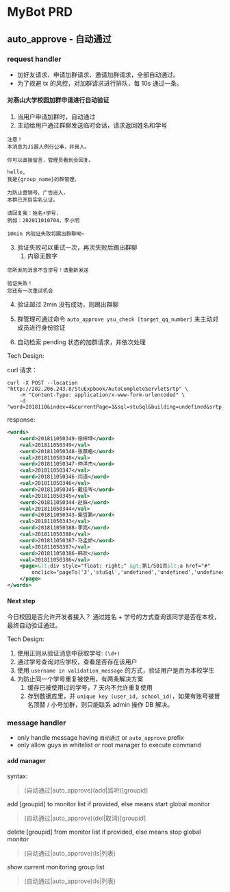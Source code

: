 # MyBot PRD

## auto_approve - 自动通过

### request handler

* 加好友请求、申请加群请求、邀请加群请求，全部自动通过。
* 为了规避 tx 的风控，对加群请求进行排队，每 10s 通过一条。

#### 对燕山大学校园加群申请进行自动验证

1. 当用户申请加群时，自动通过
2. 主动给用户通过群聊发送临时会话，请求返回姓名和学号
```text
注意！
本消息为Ji器人例行公事，非真人。

你可以直接留言，管理员看到会回复。
```
```text
hello,
我是{group_name}的群管理。

为防止营销号、广告进入，
本群已开启实名认证。

请回复我：姓名+学号，
例如：202011010704，李小明

10min 内验证失败将踢出群聊呦~
```
3. 验证失败可以重试一次，再次失败后踢出群聊
   1. 内容无数字
```text
您所发的消息不含学号！请重新发送
```
```text
验证失败！
您还有一次重试机会
```

4. 验证超过 2min 没有成功，则踢出群聊

5. 群管理可通过命令 `auto_approve ysu_check [target_qq_number]` 来主动对成员进行身份验证

6. 自动检索 pending 状态的加群请求，并依次处理

Tech Design:

curl 请求：
```shell
curl -X POST --location "http://202.206.243.8/StuExpbook/AutoCompleteServletSrtp" \
    -H "Content-Type: application/x-www-form-urlencoded" \
    -d "word=2018110&index=4&currentPage=1&sql=stuSql&building=undefined&srtp_teacher_project_num=undefined&planyear=undefined"
```
response:
```xml
<words>
    <word>201811050349-徐梓坤</word>
    <val>201811050349</val>
    <word>201811050348-张薇格</word>
    <val>201811050348</val>
    <word>201811050347-仲洋杰</word>
    <val>201811050347</val>
    <word>201811050346-闫语</word>
    <val>201811050346</val>
    <word>201811050345-戴佳岑</word>
    <val>201811050345</val>
    <word>201811050344-赵妹</word>
    <val>201811050344</val>
    <word>201811050343-柴哲鹏</word>
    <val>201811050343</val>
    <word>201811050388-李亮</word>
    <val>201811050388</val>
    <word>201811050387-马孟娇</word>
    <val>201811050387</val>
    <word>201811050386-韩欢</word>
    <val>201811050386</val>
    <page>&lt;div style="float: right;" &gt;第1/501页&lt;a href="#"
        onclick="pageTo('3','stuSql','undefined','undefined','undefined','4')"&gt; &gt;&gt;&lt;/a&gt;&lt;/div&gt;
    </page>
</words>
```

#### Next step 

今日校园是否允许开发者接入？
通过姓名 + 学号的方式查询该同学是否在本校，最终自动验证通过。

Tech Design:

1. 使用正则从验证消息中获取学号: `(\d+)`
2. 通过学号查询对应学校，查看是否存在该用户
3. 使用 `username in validation_message` 的方式，验证用户是否为本校学生
4. 为防止同一个学号重复被使用，有两条解决方案
   1. 缓存已被使用过的学号，7 天内不允许重复使用
   2. 存到数据库里，并 `unique key (user_id, school_id)`，如果有账号被冒名顶替 / 小号加群，则只能联系 admin 操作 DB 解决。

### message handler

* only handle message having `自动通过` or `auto_approve` prefix
* only allow guys in whitelist or root manager to execute command

#### add manager

syntax:
> (自动通过|auto_approve)(add|监听)[groupid]

add [groupid] to monitor list if provided, else means start global monitor

> (自动通过|auto_approve)(del|取消)[groupid]

delete [groupid] from monitor list if provided, else means stop global monitor
 
> (自动通过|auto_approve)(ls|列表)

show current monitoring group list

> (自动通过|auto_approve)(ls|列表)

